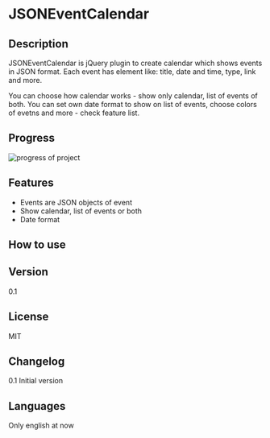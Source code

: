 JSONEventCalendar
=================

Description
-----------

JSONEventCalendar is jQuery plugin to create calendar which shows events in JSON format.
Each event has element like: title, date and time, type, link and more.

You can choose how calendar works - show only calendar, list of events of both.
You can set own date format to show on list of events, choose colors of evetns and more - check feature list.

Progress
-----------

![progress of project](http://dszymczuk.pl/progressbar/)



Features
-----------

 - Events are JSON objects of event
 - Show calendar, list of events or both
 - Date format


How to use
-----------


Version
-----------
0.1
 
License
-----------
MIT

Changelog
-----------
0.1 Initial version

Languages
-----------
Only english at now
